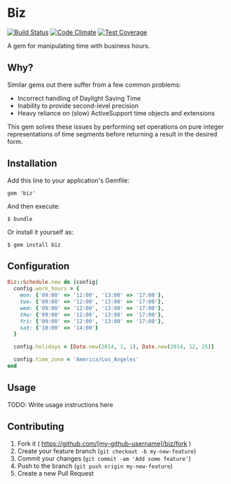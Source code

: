 # Biz
[![Build Status](https://magnum.travis-ci.com/zendesk/biz.svg?token=FPvAz1WHPkjgRp2szEGq&branch=master)](https://magnum.travis-ci.com/zendesk/biz)
[![Code Climate](https://codeclimate.com/repos/54ac74216956802dc40027d6/badges/591180c7fa5da2a8aa3d/gpa.svg)](https://codeclimate.com/repos/54ac74216956802dc40027d6/feed)
[![Test Coverage](https://codeclimate.com/repos/54ac74216956802dc40027d6/badges/591180c7fa5da2a8aa3d/coverage.svg)](https://codeclimate.com/repos/54ac74216956802dc40027d6/feed)

A gem for manipulating time with business hours.

## Why?

Similar gems out there suffer from a few common problems:

* Incorrect handling of Daylight Saving Time
* Inability to provide second-level precision
* Heavy reliance on (slow) ActiveSupport time objects and extensions

This gem solves these issues by performing set operations on pure integer
representations of time segments before returning a result in the desired
form.

## Installation

Add this line to your application's Gemfile:

    gem 'biz'

And then execute:

    $ bundle

Or install it yourself as:

    $ gem install biz

## Configuration

```ruby
Biz::Schedule.new do |config|
  config.work_hours = {
    mon: {'09:00' => '12:00', '13:00' => '17:00'},
    tue: {'09:00' => '12:00', '13:00' => '17:00'},
    wed: {'09:00' => '12:00', '13:00' => '17:00'},
    thu: {'09:00' => '12:00', '13:00' => '17:00'},
    fri: {'09:00' => '12:00', '13:00' => '17:00'},
    sat: {'10:00' => '14:00'}
  }

  config.holidays = [Date.new(2014, 1, 1), Date.new(2014, 12, 25)]

  config.time_zone = 'America/Los_Angeles'
end
```

## Usage

TODO: Write usage instructions here

## Contributing

1. Fork it ( https://github.com/[my-github-username]/biz/fork )
2. Create your feature branch (`git checkout -b my-new-feature`)
3. Commit your changes (`git commit -am 'Add some feature'`)
4. Push to the branch (`git push origin my-new-feature`)
5. Create a new Pull Request
